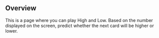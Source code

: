 ## Overview
This is a page where you can play High and Low. Based on the number displayed on the screen, predict whether the next card will be higher or lower.